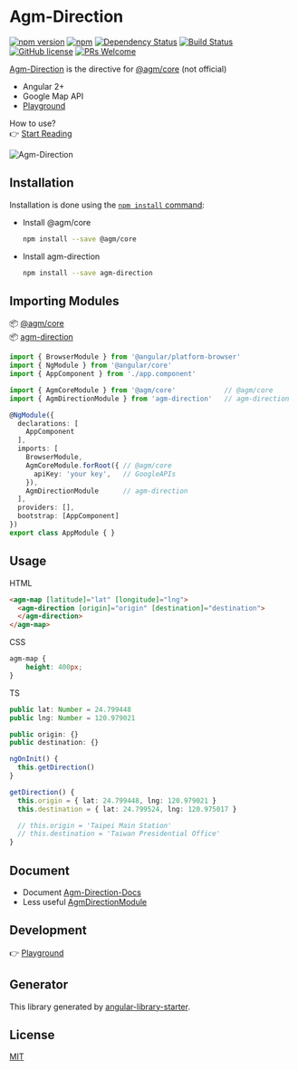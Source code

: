# Agm-Direction

[![npm version](https://badge.fury.io/js/agm-direction.svg)](https://badge.fury.io/js/agm-direction)
[![npm](https://img.shields.io/npm/dm/localeval.svg)](https://github.com/explooosion/Agm-Direction)
[![Dependency Status](https://david-dm.org/explooosion/Agm-Direction.svg?theme=shields.io)](https://david-dm.org/explooosion/Agm-Direction)
[![Build Status](https://travis-ci.org/explooosion/Agm-Direction.svg?branch=master)](https://travis-ci.org/explooosion/Agm-Direction)
[![GitHub license](https://img.shields.io/github/license/explooosion/Agm-Direction.svg)](https://github.com/explooosion/Agm-Direction)
[![PRs Welcome](https://img.shields.io/badge/PRs-welcome-brightgreen.svg)](http://makeapullrequest.com)


[Agm-Direction](https://github.com/explooosion/Agm-Direction) is the directive for [@agm/core](https://github.com/SebastianM/angular-google-maps) (not official)

- Angular 2+
- Google Map API
- [Playground](https://stackblitz.com/edit/angular-lwchvs)  

How to use?  
👉 [Start Reading](https://robby570.tw/Agm-Direction-Docs/)

![Agm-Direction](https://i.imgur.com/DCIoXqS.jpg)

## Installation

Installation is done using the
[`npm install` command](https://docs.npmjs.com/getting-started/installing-npm-packages-locally):

+ Install @agm/core
  ```bash
  npm install --save @agm/core
  ```

+ Install agm-direction
  ```bash
  npm install --save agm-direction
  ```

## Importing Modules

📦 [@agm/core](https://www.npmjs.com/package/@agm/core)  
📦 [agm-direction](https://www.npmjs.com/package/agm-direction)  

```typescript
import { BrowserModule } from '@angular/platform-browser'
import { NgModule } from '@angular/core'
import { AppComponent } from './app.component'

import { AgmCoreModule } from '@agm/core'            // @agm/core
import { AgmDirectionModule } from 'agm-direction'   // agm-direction

@NgModule({
  declarations: [
    AppComponent
  ],
  imports: [
    BrowserModule,
    AgmCoreModule.forRoot({ // @agm/core
      apiKey: 'your key',   // GoogleAPIs
    }),
    AgmDirectionModule      // agm-direction
  ],
  providers: [],
  bootstrap: [AppComponent]
})
export class AppModule { }
```

## Usage

HTML

```html
<agm-map [latitude]="lat" [longitude]="lng">
  <agm-direction [origin]="origin" [destination]="destination">
  </agm-direction>
</agm-map>
```

CSS

```css
agm-map {
    height: 400px;
}
```

TS

```typescript
public lat: Number = 24.799448
public lng: Number = 120.979021

public origin: {}
public destination: {}

ngOnInit() {
  this.getDirection()
}

getDirection() {
  this.origin = { lat: 24.799448, lng: 120.979021 }
  this.destination = { lat: 24.799524, lng: 120.975017 }

  // this.origin = 'Taipei Main Station'
  // this.destination = 'Taiwan Presidential Office'
}
```

## Document
- Document [Agm-Direction-Docs](https://robby570.tw/Agm-Direction-Docs/)
- Less useful [AgmDirectionModule](https://robby570.tw/Agm-Direction/)

## Development

👉 [Playground](https://github.com/explooosion/Agm-Direction/tree/master/playground)

## Generator 
This library generated by [angular-library-starter](https://github.com/robisim74/angular-library-starter).

## License

[MIT](http://opensource.org/licenses/MIT)
